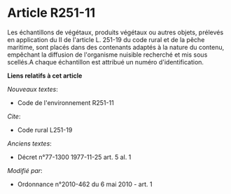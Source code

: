 # Article R251-11

Les échantillons de végétaux, produits végétaux ou autres objets, prélevés en application du II de l'article L. 251-19 du
code rural et de la pêche maritime, sont placés dans des contenants adaptés à la nature du contenu, empêchant la diffusion de
l'organisme nuisible recherché et mis sous scellés.A chaque échantillon est attribué un numéro d'identification.

**Liens relatifs à cet article**

_Nouveaux textes_:

  - Code de l'environnement R251-11

_Cite_:

  - Code rural L251-19

_Anciens textes_:

  - Décret n°77-1300 1977-11-25 art. 5 al. 1

_Modifié par_:

  - Ordonnance n°2010-462 du 6 mai 2010 - art. 1
